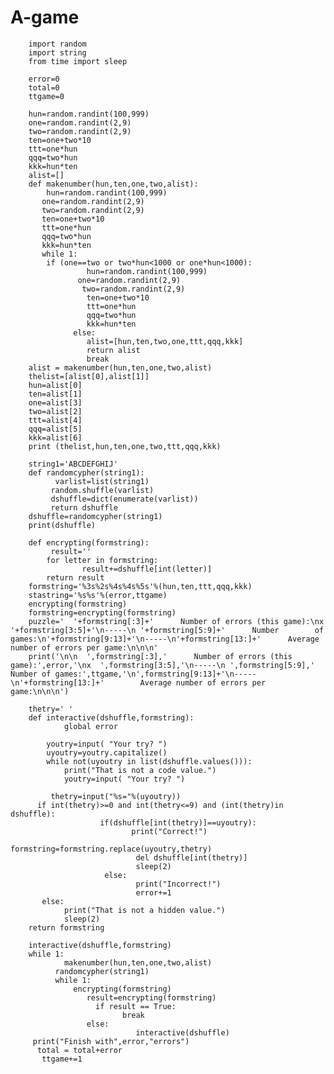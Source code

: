 # A-game


        import random
        import string
        from time import sleep

        error=0
        total=0
        ttgame=0

        hun=random.randint(100,999)
        one=random.randint(2,9)
        two=random.randint(2,9)
        ten=one+two*10
        ttt=one*hun
        qqq=two*hun
        kkk=hun*ten
        alist=[]
        def makenumber(hun,ten,one,two,alist):
            hun=random.randint(100,999)
           one=random.randint(2,9)
           two=random.randint(2,9)
           ten=one+two*10
           ttt=one*hun
           qqq=two*hun
           kkk=hun*ten
           while 1:
            if (one==two or two*hun<1000 or one*hun<1000):
                     hun=random.randint(100,999)
                   one=random.randint(2,9)
                    two=random.randint(2,9)
                     ten=one+two*10
                     ttt=one*hun
                     qqq=two*hun
                     kkk=hun*ten
                  else:
                     alist=[hun,ten,two,one,ttt,qqq,kkk]
                     return alist
                     break
        alist = makenumber(hun,ten,one,two,alist)
        thelist=[alist[0],alist[1]]
        hun=alist[0]
        ten=alist[1]
        one=alist[3]
        two=alist[2]
        ttt=alist[4]
        qqq=alist[5]
        kkk=alist[6]
        print (thelist,hun,ten,one,two,ttt,qqq,kkk)

        string1='ABCDEFGHIJ'
        def randomcypher(string1):
              varlist=list(string1)
             random.shuffle(varlist)
             dshuffle=dict(enumerate(varlist))
             return dshuffle
        dshuffle=randomcypher(string1)
        print(dshuffle)

        def encrypting(formstring):
             result=''
            for letter in formstring:
                    result+=dshuffle[int(letter)]
            return result
        formstring='%3s%2s%4s%4s%5s'%(hun,ten,ttt,qqq,kkk)
        stastring='%s%s'%(error,ttgame)
        encrypting(formstring)
        formstring=encrypting(formstring)
        puzzle='  '+formstring[:3]+'      Number of errors (this game):\nx  '+formstring[3:5]+'\n-----\n '+formstring[5:9]+'      Number        of games:\n'+formstring[9:13]+'\n-----\n'+formstring[13:]+'      Average number of errors per game:\n\n\n'
        print('\n\n  ',formstring[:3],'      Number of errors (this game):',error,'\nx  ',formstring[3:5],'\n-----\n ',formstring[5:9],'          Number of games:',ttgame,'\n',formstring[9:13]+'\n-----\n'+formstring[13:]+'        Average number of errors per game:\n\n\n')

        thetry=' '
        def interactive(dshuffle,formstring):
                global error

            youtry=input( "Your try? ")
            uyoutry=youtry.capitalize()
            while not(uyoutry in list(dshuffle.values())):
                print("That is not a code value.")
                youtry=input( "Your try? ")

             thetry=input("%s="%(uyoutry))
          if int(thetry)>=0 and int(thetry<=9) and (int(thetry)in dshuffle):
                        if(dshuffle[int(thetry)]==uyoutry):
                               print("Correct!")
                                formstring=formstring.replace(uyoutry,thetry)
                                del dshuffle[int(thetry)]
                                sleep(2)
                         else:
                                print("Incorrect!")
                                error+=1
           else:
                print("That is not a hidden value.")
                sleep(2)
        return formstring
                            
        interactive(dshuffle,formstring)
        while 1:
                makenumber(hun,ten,one,two,alist)
              randomcypher(string1)
              while 1:
                  encrypting(formstring)
                     result=encrypting(formstring)
                       if result == True:
                             break
                     else:
                                interactive(dshuffle)
         print("Finish with",error,"errors")
          total = total+error
           ttgame+=1
        
